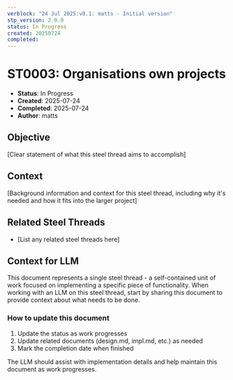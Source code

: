```yaml
---
verblock: "24 Jul 2025:v0.1: matts - Initial version"
stp_version: 2.0.0
status: In Progress
created: 20250724
completed: 
---
```

# ST0003: Organisations own projects

- **Status**: In Progress
- **Created**: 2025-07-24
- **Completed**: 2025-07-24
- **Author**: matts

## Objective

[Clear statement of what this steel thread aims to accomplish]

## Context

[Background information and context for this steel thread, including why it's needed and how it fits into the larger project]

## Related Steel Threads

- [List any related steel threads here]

## Context for LLM

This document represents a single steel thread - a self-contained unit of work focused on implementing a specific piece of functionality. When working with an LLM on this steel thread, start by sharing this document to provide context about what needs to be done.

### How to update this document

1. Update the status as work progresses
2. Update related documents (design.md, impl.md, etc.) as needed
3. Mark the completion date when finished

The LLM should assist with implementation details and help maintain this document as work progresses.